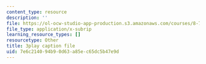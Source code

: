 ```yaml
---
content_type: resource
description: ''
file: https://ol-ocw-studio-app-production.s3.amazonaws.com/courses/8-701-introduction-to-nuclear-and-particle-physics-fall-2020/7e6c214094b90d63a85ec65dc5b47e9d_jtSfWlQbmNY.srt
file_type: application/x-subrip
learning_resource_types: []
resourcetype: Other
title: 3play caption file
uid: 7e6c2140-94b9-0d63-a85e-c65dc5b47e9d
---
```

